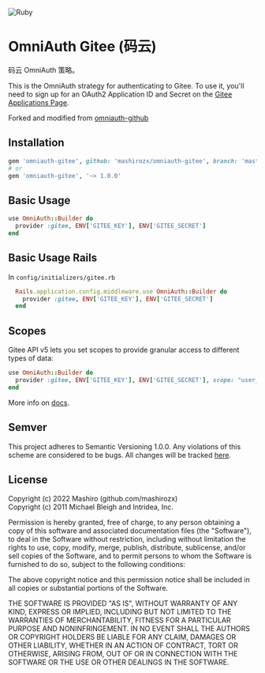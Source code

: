 ![Ruby](https://github.com/mashirozx/omniauth-gitee/workflows/Ruby/badge.svg?branch=master)

# OmniAuth Gitee (码云)

码云 OmniAuth 策略。

This is the OmniAuth strategy for authenticating to Gitee. To
use it, you'll need to sign up for an OAuth2 Application ID and Secret
on the [Gitee Applications Page](https://gitee.com/oauth/applications).

Forked and modified from [omniauth-github](https://github.com/omniauth/omniauth-github)

## Installation

```ruby
gem 'omniauth-gitee', github: 'mashirozx/omniauth-gitee', branch: 'master'
# or
gem 'omniauth-gitee', '~> 1.0.0'
```

## Basic Usage

```ruby
use OmniAuth::Builder do
  provider :gitee, ENV['GITEE_KEY'], ENV['GITEE_SECRET']
end
```


## Basic Usage Rails

In `config/initializers/gitee.rb`

```ruby
  Rails.application.config.middleware.use OmniAuth::Builder do
    provider :gitee, ENV['GITEE_KEY'], ENV['GITEE_SECRET']
  end
```

## Scopes

Gitee API v5 lets you set scopes to provide granular access to different types of data: 

```ruby
use OmniAuth::Builder do
  provider :gitee, ENV['GITEE_KEY'], ENV['GITEE_SECRET'], scope: "user_info emails"
end
```

More info on [docs](https://gitee.com/api/v5/oauth_doc#/).


## Semver
This project adheres to Semantic Versioning 1.0.0. Any violations of this scheme are considered to be bugs. 
All changes will be tracked [here](https://github.com/mashirozx/omniauth-gitee/releases).

## License

Copyright (c) 2022 Mashiro (github.com/mashirozx)  
Copyright (c) 2011 Michael Bleigh and Intridea, Inc.

Permission is hereby granted, free of charge, to any person obtaining a copy of this software and associated documentation files (the "Software"), to deal in the Software without restriction, including without limitation the rights to use, copy, modify, merge, publish, distribute, sublicense, and/or sell copies of the Software, and to permit persons to whom the Software is furnished to do so, subject to the following conditions:

The above copyright notice and this permission notice shall be included in all copies or substantial portions of the Software.

THE SOFTWARE IS PROVIDED "AS IS", WITHOUT WARRANTY OF ANY KIND, EXPRESS OR IMPLIED, INCLUDING BUT NOT LIMITED TO THE WARRANTIES OF MERCHANTABILITY, FITNESS FOR A PARTICULAR PURPOSE AND NONINFRINGEMENT. IN NO EVENT SHALL THE AUTHORS OR COPYRIGHT HOLDERS BE LIABLE FOR ANY CLAIM, DAMAGES OR OTHER LIABILITY, WHETHER IN AN ACTION OF CONTRACT, TORT OR OTHERWISE, ARISING FROM, OUT OF OR IN CONNECTION WITH THE SOFTWARE OR THE USE OR OTHER DEALINGS IN THE SOFTWARE.

